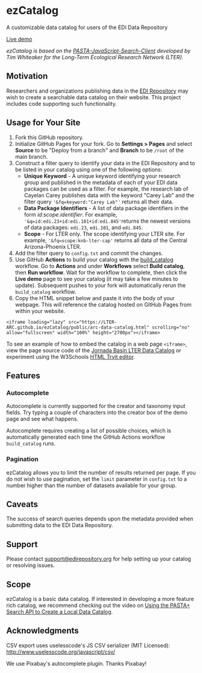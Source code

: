 # ezCatalog

A customizable data catalog for users of the EDI Data Repository

[Live demo](https://LTER-ARC.github.io/ezCatalog/public/arc-data-catalog.html)

_ezCatalog is based on the [PASTA-JavaScript-Search-Client](https://github.com/BLE-LTER/PASTA-JavaScript-Search-Client) developed by Tim Whiteaker for the Long-Term Ecological Research Network (LTER)._

## Motivation

Researchers and organizations publishing data in the [EDI Repository](https://portal.edirepository.org/nis/home.jsp) may wish to create a searchable data catalog on their website. This project includes code supporting such functionality.

## Usage for Your Site

1. Fork this GitHub repository. 
2. Initialize GitHub Pages for your fork. Go to **Settings > Pages** and select **Source** to be "Deploy from a branch" and **Branch** to be `/root` of the main branch.
3. Construct a filter query to identify your data in the EDI Repository and to be listed in your catalog using one of the following options:
   - **Unique Keyword**  - A unique keyword identifying your research group and published in the metadata of each of your EDI data packages can be used as a filter. For example, the research lab of Cayelan Carey publishes data with the keyword "Carey Lab" and the filter query `'&fq=keyword:"Carey Lab"'` returns all their data.
   - **Data Package Identifiers** - A list of data package identifiers in the form _id:scope.identifier_. For example, `'&q=id:edi.23+id:edi.101+id:edi.845'`returns the newest versions of data packages: `edi.23`, `edi.101`, and `edi.845`.
   - **Scope** - For LTER only. The scope identifying your LTER site. For example, `'&fq=scope:knb-lter-cap'` returns all data of the Central Arizona-Phoenix LTER. 
4. Add the filter query to `config.txt` and commit the changes.
5. Use GitHub **Actions** to build your catalog with the [build_catalog](https://github.com/servilla/ezCatalog/blob/master/.github/workflows/build_catalog.yml) workflow. Go to **Actions** and under **Workflows** select **Build catalog**, then **Run workflow**. Wait for the workflow to complete, then click the **Live demo** page to see your catalog (it may take a few minutes to update). Subsequent pushes to your fork will automatically rerun the `build_catalog` workflow.  
6. Copy the HTML snippet below and paste it into the body of your webpage. This will reference the catalog hosted on GitHub Pages from within your website.
```
<iframe loading="lazy" src="https://LTER-ARC.github.io/ezCatalog/public/arc-data-catalog.html" scrolling="no" allow="fullscreen" width="100%" height="2700px"></iframe>
```

To see an example of how to embed the catalog in a web page `<iframe>`, view the page source code of the [Jornada Basin LTER Data Catalog](https://lter.jornada.nmsu.edu/data-catalog/) or experiment using the W3Schools [HTML Tryit editor](https://www.w3schools.com/html/tryit.asp?filename=tryhtml_intro).

## Features

### Autocomplete

Autocomplete is currently supported for the creator and taxonomy input fields. Try typing a couple of characters into the creator box of the demo page and see what happens.

Autocomplete requires creating a list of possible choices, which is automatically generated each time the GitHub Actions workflow `build_catalog` runs.

### Pagination

ezCatalog allows you to limit the number of results returned per page. If you do not wish to use pagination, set the `limit` parameter in `config.txt` to a number higher than the number of datasets available for your group.

## Caveats

The success of search queries depends upon the metadata provided when submitting data to the EDI Data Repository.

## Support

Please contact support@edirepository.org for help setting up your catalog or resolving issues.

## Scope

ezCatalog is a basic data catalog. If interested in developing a more feature rich catalog, we recommend checking out the video on [Using the PASTA+ Search API to Create a Local Data Catalog](https://www.youtube.com/watch?v=LwCI9TKi-Pg&t=361s).

## Acknowledgments

CSV export uses uselesscode's JS CSV serializer (MIT Licensed):
http://www.uselesscode.org/javascript/csv/

We use Pixabay's autocomplete plugin. Thanks Pixabay!
